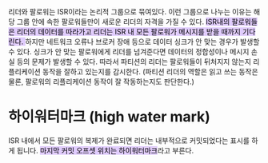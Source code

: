 리더와 팔로워는 ISR이라는 논리적 그룹으로 묶여있다. 이런 그룹으로 나누는 이유는 해당 그룹 안에 속한 팔로워들만이 새로운 리더의 자격을 가질 수 있다. <mark style="background: #D2B3FFA6;">ISR내의 팔로워들은 리더의 데이터를 따라가고 리더는 ISR 내 모든 팔로워가 메시지를 받을 때까지 기다린다. </mark> 하지만 네트워크 오류나 브로커 장애 등으로 데이터 싱크가 안 맞는 경우가 발생할 수 있다. 싱크가 안 맞는 팔로워에게 리더를 넘겨준다면 데이터의 정합성이나 메시지 손실 등의 문제가 발생할 수 있다. 따라서 파티션의 리더는 팔로워들이 뒤처지지 않는지 리플리케이션 동작을 잘하고 있는지를 감시한다. (파티션 리더의 역할은 읽고 쓰는 동작은 물론, 팔로워의 리플리케이션 동작이 잘 작동하는지도 판단한다.) 

# 하이워터마크 (high water mark)
ISR 내에서 모든 팔로워의 복제가 완료되면 리더는 내부적으로 커밋되었다는 표시를 하게 됩니다. <mark style="background: #D2B3FFA6;">마지막 커밋 오프셋 위치는 하이워터마크</mark>라고 부른다. 